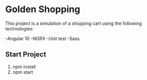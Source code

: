 # Golden Shopping

This project is a simulation of a shopping cart using the following technologies:

-Angular 10
-NGRX
-Unit test
-Sass

## Start Project
1. npm install
2. npm start


